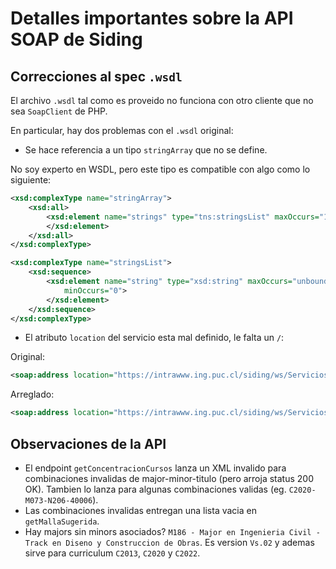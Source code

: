 
# Detalles importantes sobre la API SOAP de Siding

## Correcciones al spec `.wsdl`

El archivo `.wsdl` tal como es proveido no funciona con otro cliente que no sea `SoapClient` de PHP.

En particular, hay dos problemas con el `.wsdl` original:

- Se hace referencia a un tipo `stringArray` que no se define.

No soy experto en WSDL, pero este tipo es compatible con algo como lo siguiente:

```xml
<xsd:complexType name="stringArray">
    <xsd:all>
        <xsd:element name="strings" type="tns:stringsList" maxOccurs="1" minOccurs="1">
        </xsd:element>
    </xsd:all>
</xsd:complexType>

<xsd:complexType name="stringsList">
    <xsd:sequence>
        <xsd:element name="string" type="xsd:string" maxOccurs="unbounded"
            minOccurs="0">
        </xsd:element>
    </xsd:sequence>
</xsd:complexType>
```

- El atributo `location` del servicio esta mal definido, le falta un `/`:

Original:

```xml
<soap:address location="https://intrawww.ing.puc.cl/siding/ws/ServiciosPlanner_test1" />
```

Arreglado:

```xml
<soap:address location="https://intrawww.ing.puc.cl/siding/ws/ServiciosPlanner_test1/" />
```

## Observaciones de la API

- El endpoint `getConcentracionCursos` lanza un XML invalido para combinaciones invalidas de major-minor-titulo (pero arroja status 200 OK). Tambien lo lanza para algunas combinaciones validas (eg. `C2020-M073-N206-40006`).
- Las combinaciones invalidas entregan una lista vacia en `getMallaSugerida`.
- Hay majors sin minors asociados? `M186 - Major en Ingenieria Civil - Track en Diseno y Construccion de Obras`. Es version `Vs.02` y ademas sirve para curriculum `C2013`, `C2020` y `C2022`.
